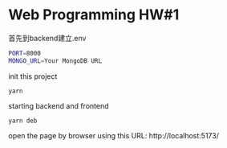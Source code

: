 # Web Programming HW#1

首先到backend建立.env
```bash
PORT=8000
MONGO_URL=Your MongoDB URL
```

init this project
```
yarn
```

starting backend and frontend
```
yarn deb
```

open the page by browser
using this URL: http://localhost:5173/